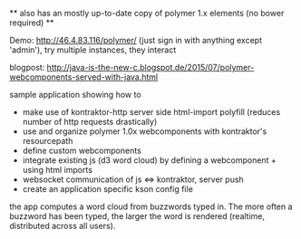 ** also has an mostly up-to-date copy of polymer 1.x elements (no bower required) **

Demo: http://46.4.83.116/polymer/ (just sign in with anything except 'admin'), try multiple instances, they interact

blogpost: http://java-is-the-new-c.blogspot.de/2015/07/polymer-webcomponents-served-with-java.html

sample application showing how to
- make use of kontraktor-http server side html-import polyfill (reduces number of http requests drastically)
- use and organize polymer 1.0x webcomponents with kontraktor's resourcepath
- define custom webcomponents
- integrate existing js (d3 word cloud) by defining a webcomponent + using html imports
- websocket communication of js <=> kontraktor, server push
- create an application specific kson config file

the app computes a word cloud from buzzwords typed in. The more often a buzzword has been typed, the larger the word is rendered (realtime, distributed across all users).
